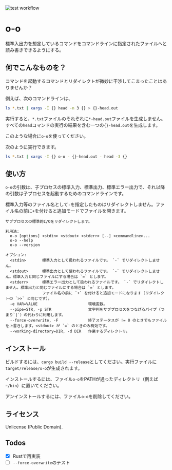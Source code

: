 ![test workflow](https://github.com/tos-kamiya/o-o/workflows/Tests/badge.svg)

o-o
===

標準入出力を想定しているコマンドをコマンドラインに指定されたファイルへと読み書きできるようにする。

## 何でこんなものを？

コマンドを起動するコマンドとリダイレクトが微妙に干渉してこまったことはありませんか？

例えば、次のコマンドラインは、

```sh
ls *.txt | xargs -I {} head -n 3 {} > {}-head.out
```

実行すると、`*.txt`ファイルのそれぞれに`*-head.out`ファイルを生成しません。
すべての`head`コマンドの実行の結果を含む一つの`{}-head.out`を生成します。

このような場合に`o-o`を使ってください。

次のように実行できます。

```sh
ls *.txt | xargs -I {} o-o - {}-head.out - head -3 {}
```

## 使い方

`o-o`の引数は、子プロセスの標準入力、標準出力、標準エラー出力で、それ以降の引数は子プロセスを起動するためのコマンドラインです。

標準入力等のファイル名として`-`を指定したものはリダイレクトしません。ファイル名の前に`+`を付けると追加モードでファイルを開きます。

```
サブプロセスの標準的I/Oをリダイレクトします。

利用法:
  o-o [options] <stdin> <stdout> <stderr> [--] <commandline>...
  o-o --help
  o-o --version

オプション:
  <stdin>       標準入力として扱われるファイルです。 `-` でリダイレクトしません。
  <stdout>      標準出力として使われるファイルです。 `-` でリダイレクトしません。標準入力と同じファイルにする場合は `=` とします。
  <stderr>      標準エラー出力として扱われるファイルです。 `-` でリダイレクトしません。標準出力と同じファイルにする場合は `=` とします。
                ファイル名の前に `+` を付けると追加モードになります（リダイレクトの `>>` と同じです）。
  -e VAR=VALUE                      環境変数。
  --pipe=STR, -p STR                文字列をサブプロセスをつなげるパイプ（つまり`|`）の代わりに利用します。
  --force-overwrite, -F             終了ステータスが != 0 のときでもファイルを上書きします。<stdout> が `=` のときのみ有効です。
  --working-directory=DIR, -d DIR   作業するディレクトリ。
```

## インストール

ビルドするには、`cargo build --release`としてください。実行ファイルに`target/release/o-o`が生成されます。

インストールするには、ファイル`o-o`をPATHが通ったディレクトリ（例えば`~/bin`）に置いてください。

アンインストールするには、ファイル`o-o`を削除してください。

## ライセンス

Unlicense (Public Domain).

## Todos

- [x] Rustで再実装
- [ ] `--force-overwrite`のテスト
